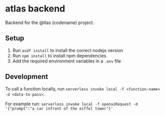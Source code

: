 # atlas backend

Backend for the @tlas (codename) project.

## Setup

1. Run `asdf install` to install the correct nodejs version
2. Run `npm install` to install npm dependencies
3. Add the required environment variables in a `.env` file

## Development

To call a function locally, run `serverless invoke local -f <function-name> -d <data-to-pass>`.

For example run: `serverless invoke local -f openaiRequest -d '{"prompt":"a car infront of the eiffel tower"}'`
